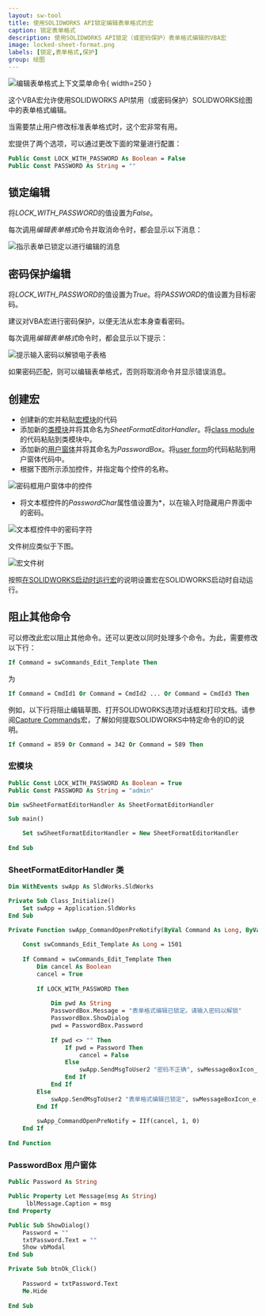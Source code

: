 ```yaml
---
layout: sw-tool
title: 使用SOLIDWORKS API锁定编辑表单格式的宏
caption: 锁定表单格式
description: 使用SOLIDWORKS API锁定（或密码保护）表单格式编辑的VBA宏
image: locked-sheet-format.png
labels: [锁定,表单格式,保护]
group: 绘图
---
```

![编辑表单格式上下文菜单命令](edit-sheet-format-command.png){ width=250 }

这个VBA宏允许使用SOLIDWORKS API禁用（或密码保护）SOLIDWORKS绘图中的表单格式编辑。

当需要禁止用户修改标准表单格式时，这个宏非常有用。

宏提供了两个选项，可以通过更改下面的常量进行配置：

~~~ vb
Public Const LOCK_WITH_PASSWORD As Boolean = False
Public Const PASSWORD As String = ""
~~~

## 锁定编辑

将*LOCK_WITH_PASSWORD*的值设置为*False*。

每次调用*编辑表单格式*命令并取消命令时，都会显示以下消息：

![指示表单已锁定以进行编辑的消息](locked-message.png)

## 密码保护编辑

将*LOCK_WITH_PASSWORD*的值设置为*True*。将*PASSWORD*的值设置为目标密码。

建议对VBA宏进行密码保护，以便无法从宏本身查看密码。

每次调用*编辑表单格式*命令时，都会显示以下提示：

![提示输入密码以解锁电子表格](password-prompt.png)

如果密码匹配，则可以编辑表单格式，否则将取消命令并显示错误消息。

## 创建宏

* 创建新的宏并粘贴[宏模块](#macro-module)的代码
* 添加新的[类模块](/docs/codestack/visual-basic/classes/)并将其命名为*SheetFormatEditorHandler*。将[class module](#sheetformateditorhandler-class)的代码粘贴到类模块中。
* 添加新的[用户窗体](/docs/codestack/visual-basic/user-forms/)并将其命名为*PasswordBox*。将[user form](#passwordbox-user-form)的代码粘贴到用户窗体代码中。
* 根据下图所示添加控件，并指定每个控件的名称。

![密码框用户窗体中的控件](password-box-controls.png)

* 将文本框控件的*PasswordChar*属性值设置为\*，以在输入时隐藏用户界面中的密码。

![文本框控件中的密码字符](text-box-password-char.png)

文件树应类似于下图。

![宏文件树](macro-files-tree.png)

按照[在SOLIDWORKS启动时运行宏](/docs/codestack/solidworks-api/getting-started/macros/run-macro-on-solidworks-start/)的说明设置宏在SOLIDWORKS启动时自动运行。

## 阻止其他命令

可以修改此宏以阻止其他命令。还可以更改以同时处理多个命令。为此，需要修改以下行：

~~~ vb
If Command = swCommands_Edit_Template Then
~~~

为

~~~ vb
If Command = CmdId1 Or Command = CmdId2 ... Or Command = CmdId3 Then
~~~

例如，以下行将阻止编辑草图、打开SOLIDWORKS选项对话框和打印文档。请参阅[Capture Commands](/docs/codestack/solidworks-api/application/frame/capture-commands/)宏，了解如何提取SOLIDWORKS中特定命令的ID的说明。

~~~ vb
If Command = 859 Or Command = 342 Or Command = 589 Then
~~~

### 宏模块

~~~ vb
Public Const LOCK_WITH_PASSWORD As Boolean = True
Public Const PASSWORD As String = "admin"

Dim swSheetFormatEditorHandler As SheetFormatEditorHandler

Sub main()

    Set swSheetFormatEditorHandler = New SheetFormatEditorHandler
    
End Sub

~~~



### SheetFormatEditorHandler 类

~~~ vb
Dim WithEvents swApp As SldWorks.SldWorks

Private Sub Class_Initialize()
    Set swApp = Application.SldWorks
End Sub

Private Function swApp_CommandOpenPreNotify(ByVal Command As Long, ByVal UserCommand As Long) As Long
    
    Const swCommands_Edit_Template As Long = 1501
    
    If Command = swCommands_Edit_Template Then
        Dim cancel As Boolean
        cancel = True
        
        If LOCK_WITH_PASSWORD Then
            
            Dim pwd As String
            PasswordBox.Message = "表单格式编辑已锁定。请输入密码以解锁"
            PasswordBox.ShowDialog
            pwd = PasswordBox.Password
            
            If pwd <> "" Then
                If pwd = Password Then
                    cancel = False
                Else
                    swApp.SendMsgToUser2 "密码不正确", swMessageBoxIcon_e.swMbStop, swMessageBoxBtn_e.swMbOk
                End If
            End If
        Else
            swApp.SendMsgToUser2 "表单格式编辑已锁定", swMessageBoxIcon_e.swMbInformation, swMessageBoxBtn_e.swMbOk
        End If
        
        swApp_CommandOpenPreNotify = IIf(cancel, 1, 0)
    End If
    
End Function
~~~



### PasswordBox 用户窗体

~~~ vb
Public Password As String

Public Property Let Message(msg As String)
     lblMessage.Caption = msg
End Property

Public Sub ShowDialog()
    Password = ""
    txtPassword.Text = ""
    Show vbModal
End Sub

Private Sub btnOk_Click()
    
    Password = txtPassword.Text
    Me.Hide
    
End Sub
~~~